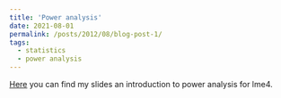 ```yaml
---
title: 'Power analysis'
date: 2021-08-01
permalink: /posts/2012/08/blog-post-1/
tags:
  - statistics
  - power analysis
---
```


<a href="https://gemmarepiso.github.io/poweranalysis.html">Here</a> you can find my slides  an introduction to power analysis for lme4.

